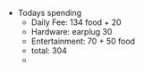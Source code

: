 - Todays spending
	- Daily Fee:    134 food + 20
	- Hardware:  earplug 30
	- Entertainment:   70 + 50 food
	- total: 304
	-